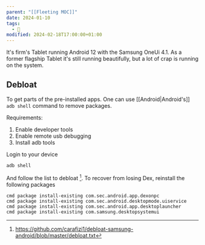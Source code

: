 ```yaml
---
parent: "[[Fleeting MOC]]"
date: 2024-01-10
tags:
  - 🦠
modified: 2024-02-18T17:00:00+01:00
---
```


It's firm's Tablet running Android 12 with the Samsung OneUi 4.1. As a former flagship Tablet it's still running beautifully, but a lot of crap is running on the system.

## Debloat

To get parts of the pre-installed apps. One can use [[Android|Android's]] `adb shell` command to remove packages.

Requirements:
1. Enable developer tools
2. Enable remote usb debugging
3. Install adb tools

Login to your device
```shell
adb shell

```

And follow the list to debloat
[^1]. To recover from losing Dex, reinstall the following packages

```shell
cmd package install-existing com.sec.android.app.dexonpc
cmd package install-existing com.sec.android.desktopmode.uiservice
cmd package install-existing com.sec.android.app.desktoplauncher
cmd package install-existing com.samsung.desktopsystemui
```

[^1]: https://github.com/carafizi1/debloat-samsung-android/blob/master/debloat.txt
